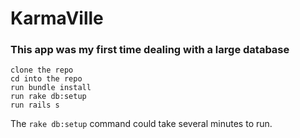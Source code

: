 # KarmaVille

### This app was my first time dealing with a large database

```text
clone the repo
cd into the repo
run bundle install
run rake db:setup
run rails s
```

The `rake db:setup` command could take several minutes to run.
